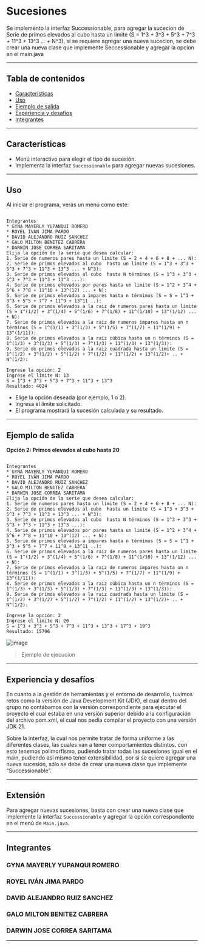 #  Sucesiones 

Se implemento la interfaz Successionable, para agregar la sucecion de Serie de primos elevados al cubo  hasta un limite (S = 1^3 + 3^3 + 5^3 + 7^3 + 11^3 + 13^3 ... + N^3), si se requiere agregar una nueva sucecion, se debe crear una nueva clase que implemente Seccessionable y agregar la opcion en el main.java

---

## Tabla de contenidos

- [Características](#características)
- [Uso](#uso)
- [Ejemplo de salida](#ejemplo-de-salida)
- [Experiencia y desafíos](#experiencia-y-desafíos)
- [Integrantes](#integrantes)

---

## Características

- Menú interactivo para elegir el tipo de sucesión.
- Implementa la interfaz `Successionable` para agregar nuevas sucesiones.

---

## Uso

Al iniciar el programa, verás un menú como este:

```

Integrantes
* GYNA MAYERLY YUPANQUI ROMERO
* ROYEL IVÁN JIMA PARDO
* DAVID ALEJANDRO RUIZ SANCHEZ
* GALO MILTON BENITEZ CABRERA
* DARWIN JOSE CORREA SARITAMA
Elija la opción de la serie que desea calcular:
1. Serie de numeros pares hasta un limite (S = 2 + 4 + 6 + 8 + ... N): 
2. Serie de primos elevados al cubo  hasta un limite (S = 1^3 + 3^3 + 5^3 + 7^3 + 11^3 + 13^3 ... + N^3): 
3. Serie de primos elevados al cubo  hasta N términos (S = 1^3 + 3^3 + 5^3 + 7^3 + 11^3 + 13^3 ...): 
4. Serie de primos elevados por pares hasta un limite (S = 1^2 + 3^4 + 5^6 + 7^8 + 11^10 + 13^(12) ... + N): 
5. Serie de primos elevados a impares hasta n térmimos (S = S = 1^1 + 3^3 + 5^5 + 7^7 + 11^9 + 13^11 ..): 
6. Serie de primos elevados a la raiz de numeros pares hasta un limite (S = 1^(1/2) + 3^(1/4) + 5^(1/6) + 7^(1/8) + 11^(1/10) + 13^(1/12) ... + N): 
7. Serie de primos elevados a la raiz de numeros impares hasta un n términos (S = 1^(1/1) + 3^(1/3) + 5^(1/5) + 7^(1/7) + 11^(1/9) + 13^(1/11)): 
8. Serie de primos elevados a la raiz cúbica hasta un n términos (S = 1^(1/3) + 3^(1/3) + 5^(1/3) + 7^(1/3) + 11^(1/3) + 13^(1/3)): 
9. Serie de primos elevados a la raiz cuadrada hasta un limite (S = 1^(1/2) + 3^(1/2) + 5^(1/2) + 7^(1/2) + 11^(1/2) + 13^(1/2)+ .. + N^(1/2): 
 
Ingrese la opción: 2
Ingrese el límite N: 13
S = 1^3 + 3^3 + 5^3 + 7^3 + 11^3 + 13^3
Resultado: 4024
```

- Elige la opción deseada (por ejemplo, 1 o 2).
- Ingresa el límite solicitado.
- El programa mostrará la sucesión calculada y su resultado.

---

## Ejemplo de salida

**Opción 2: Primos elevados al cubo hasta 20**
```

Integrantes
* GYNA MAYERLY YUPANQUI ROMERO
* ROYEL IVÁN JIMA PARDO
* DAVID ALEJANDRO RUIZ SANCHEZ
* GALO MILTON BENITEZ CABRERA
* DARWIN JOSE CORREA SARITAMA
Elija la opción de la serie que desea calcular:
1. Serie de numeros pares hasta un limite (S = 2 + 4 + 6 + 8 + ... N): 
2. Serie de primos elevados al cubo  hasta un limite (S = 1^3 + 3^3 + 5^3 + 7^3 + 11^3 + 13^3 ... + N^3): 
3. Serie de primos elevados al cubo  hasta N términos (S = 1^3 + 3^3 + 5^3 + 7^3 + 11^3 + 13^3 ...): 
4. Serie de primos elevados por pares hasta un limite (S = 1^2 + 3^4 + 5^6 + 7^8 + 11^10 + 13^(12) ... + N): 
5. Serie de primos elevados a impares hasta n térmimos (S = S = 1^1 + 3^3 + 5^5 + 7^7 + 11^9 + 13^11 ..): 
6. Serie de primos elevados a la raiz de numeros pares hasta un limite (S = 1^(1/2) + 3^(1/4) + 5^(1/6) + 7^(1/8) + 11^(1/10) + 13^(1/12) ... + N): 
7. Serie de primos elevados a la raiz de numeros impares hasta un n términos (S = 1^(1/1) + 3^(1/3) + 5^(1/5) + 7^(1/7) + 11^(1/9) + 13^(1/11)): 
8. Serie de primos elevados a la raiz cúbica hasta un n términos (S = 1^(1/3) + 3^(1/3) + 5^(1/3) + 7^(1/3) + 11^(1/3) + 13^(1/3)): 
9. Serie de primos elevados a la raiz cuadrada hasta un limite (S = 1^(1/2) + 3^(1/2) + 5^(1/2) + 7^(1/2) + 11^(1/2) + 13^(1/2)+ .. + N^(1/2): 
 
Ingrese la opción: 2
Ingrese el limite N: 20
S = 1^3 + 3^3 + 5^3 + 7^3 + 11^3 + 13^3 + 17^3 + 19^3
Resultado: 15796
```
![image](https://github.com/user-attachments/assets/41555f39-cdae-4460-8cc5-438179991691)
 > Ejemplo de ejecucion
---

## Experiencia y desafíos

En cuanto a la gestión de herramientas y el entorno de desarrollo, tuvimos retos como la versión de Java Development Kit (JDK), el cual dentro del grupo no contábamos con la versión correspondiente para ejecutar el proyecto el cual estaba en una versión superior debido a la configuración del archivo pom.xml, el cual nos pedía compilar el proyecto con una versión JDK 21.

Sobre la interfaz, la cual nos permite tratar de forma uniforme a las diferentes clases, las cuales van a tener comportamientos distintos. con esto tenemos polimorfismo, pudiendo tratar todas las sucesiones igual en el main, pudiendo así mismo tener extensibilidad, por si se quiere agregar una nueva sucesión, sólo se debe de crear una nueva clase que implemente “Successionable”.

---

## Extensión 

Para agregar nuevas sucesiones, basta con crear una nueva clase que implemente la interfaz `Successionable` y agregar la opción correspondiente en el menú de `Main.java`.

---

## Integrantes

### GYNA MAYERLY YUPANQUI ROMERO
### ROYEL IVÁN JIMA PARDO
### DAVID ALEJANDRO RUIZ SANCHEZ
### GALO MILTON BENITEZ CABRERA
### DARWIN JOSE CORREA SARITAMA

---
